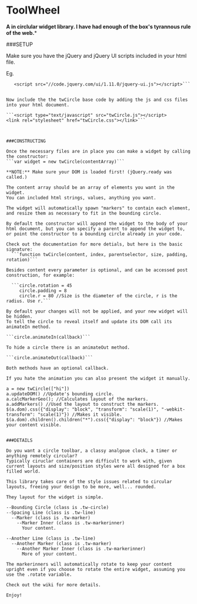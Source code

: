 ToolWheel
===============

**A in circlular widget library. I have had enough of the box's tyrannous rule of the web.***




###SETUP

Make sure you have the jQuery and jQuery UI scripts included in your html file.

Eg.

  ```<script src="//code.jquery.com/jquery-1.11.0.min.js"></script>
     <script src="//code.jquery.com/ui/1.11.0/jquery-ui.js"></script>```


Now include the the twCircle base code by adding the js and css files into your html document.

  ```<script type="text/javascript" src="twCircle.js"></script>
  <link rel="stylesheet" href="twCircle.css"></link>```

  
  
###CONSTRUCTING

Once the necessary files are in place you can make a widget by calling the constructor:
  ```var widget = new twCircle(contentArray)```
  
**NOTE:** Make sure your DOM is loaded first! (jQuery.ready was called.)
  
The content array should be an array of elements you want in the widget.
You can included html strings, values, anything you want.

The widget will automatically spawn "markers" to contain each element, and resize them as necessary to fit in the bounding circle.

By default the constructor will append the widget to the body of your html document, but you can specify a parent to append the widget to, or point the constructor to a bounding circle already in your code.

Check out the documentation for more detials, but here is the basic signature:
    ```function twCircle(content, index, parentselector, size, padding, rotation)```
    
Besides content every parameter is optional, and can be accessed post construction, for example:

    ```circle.rotation = 45
       circle.padding = 8
       circle.r = 80 //Size is the diameter of the circle, r is the radius. Use r.```
       
By default your changes will not be applied, and your new widget will be hidden.
To tell the circle to reveal itself and update its DOM call its animateIn method.

  ```circle.animateIn(callback)```
  
To hide a circle there is an animateOut method.

  ```circle.animateOut(callback)```
  
Both methods have an optional callback.
        
If you hate the animation you can also present the widget it manually.
  ```
    a = new twCircle(["hi"])
    a.updateDOM() //Update's bounding circle.
    a.calcMarkerGeo(); //Calculates layout of the markers.
    a.addMarkers() //Used the layout to construct the markers.
    $(a.dom).css({"display": "block", "transform": "scale(1)", "-webkit-transform": "scale(1)"}) //Makes it visible.
    $(a.dom).children().children("*").css({"display": "block"}) //Makes your content visible.
  ```

###DETAILS

Do you want a circle toolbar, a classy analgoue clock, a timer or anything remotely circular?
Typically ciruclar containers are difficult to work with, given current layouts and size/position styles were all designed for a box filled world.

This library takes care of the style issues related to circular layouts, freeing your design to be more, well... rounded.

They layout for the widget is simple.

--Bounding Circle (class is .tw-circle)
  --Spacing Line (class is .tw-line)
    --Marker (class is .tw-marker)
      --Marker Inner (class is .tw-markerinner)
        Your content.
        
  --Another Line (class is .tw-line)
    --Another Marker (class is .tw-marker)
      --Another Marker Inner (class is .tw-markerinner)
        More of your content.
        
The markerinners will automatically rotate to keep your content upright even if you choose to rotate the entire widget, assuming you use the .rotate variable.

Check out the wiki for more details.

Enjoy!
